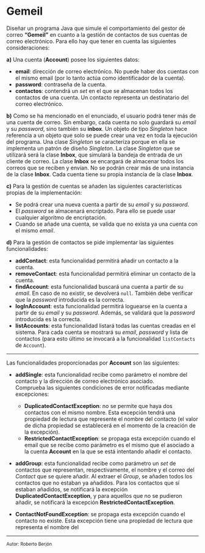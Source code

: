 # Gemeil
Diseñar un programa Java que simule el comportamiento del gestor de correo **“Gemeil”** en cuanto a la gestión de contactos de sus cuentas de correo electrónico. Para ello hay que tener en cuenta las siguientes consideraciones:

**a)** Una cuenta (**Account**) posee los siguientes datos:  
- **email**: dirección de correo electrónico. No puede haber dos cuentas con el mismo email (por lo tanto actúa como identificador de la cuenta).  
- **password**: contraseña de la cuenta.  
- **contactos**: contendrá un *set* en el que se almacenan todos los contactos de una cuenta. Un contacto representa un destinatario del correo electrónico.

**b)** Como se ha mencionado en el enunciado, el usuario podrá tener más de una cuenta de correo. Sin embargo, cada cuenta no solo guardará su *email* y su *password*, sino también su **inbox**. Un objeto de tipo *Singleton* hace referencia a un objeto que solo se puede crear una vez en toda la ejecución del programa. Una clase *Singleton* se caracteriza porque en ella se implementa un patrón de diseño *Singleton*. La clase *Singleton* que se utilizará será la clase **Inbox**, que simulará la bandeja de entrada de un cliente de correo. La clase **Inbox** se encargará de almacenar todos los correos que se reciben y envían. No se podrán crear más de una instancia de la clase **Inbox**. Cada cuenta tiene su propia instancia de la clase **Inbox**.

**c)** Para la gestión de cuentas se añaden las siguientes características propias de la implementación:  
- Se podrá crear una nueva cuenta a partir de su *email* y su *password*.  
- El *password* se almacenará encriptado. Para ello se puede usar cualquier algoritmo de encriptación.  
- Cuando se añade una cuenta, se valida que no exista ya una cuenta con el mismo *email*.

**d)** Para la gestión de contactos se pide implementar las siguientes funcionalidades:  
- **addContact**: esta funcionalidad permitirá añadir un contacto a la cuenta.  
- **removeContact**: esta funcionalidad permitirá eliminar un contacto de la cuenta.  
- **findAccount**: esta funcionalidad buscará una cuenta a partir de su *email*. En caso de no existir, se devolverá `null`. También debe verificar que la *password* introducida es la correcta.  
- **logInAccount**: esta funcionalidad permitirá loguearse en la cuenta a partir de su *email* y su *password*. Además, se validará que la *password* introducida es la correcta.  
- **listAccounts**: esta funcionalidad listará todas las cuentas creadas en el sistema. Para cada cuenta se mostrará su *email*, *password* y lista de contactos (para esto último se invocará a la funcionalidad `listContacts` de `Account`).

---

Las funcionalidades proporcionadas por **Account** son las siguientes:

- **addSingle**: esta funcionalidad recibe como parámetro el nombre del contacto y la dirección de correo electrónico asociado.  
  Comprueba las siguientes condiciones de error notificadas mediante excepciones:  
  - **DuplicatedContactException**: no se permite que haya dos contactos con el mismo nombre. Esta excepción tendrá una propiedad de lectura que represente el nombre del contacto (el valor de dicha propiedad se establecerá en el momento de la creación de la excepción).  
  - **RestrictedContactException**: se propaga esta excepción cuando el email que se recibe como parámetro es el mismo que el asociado a la cuenta **Account** en la que se está intentando añadir el contacto.

- **addGroup**: esta funcionalidad recibe como parámetro un *set* de contactos que representan, respectivamente, el nombre y el correo del *Contact* que se quiere añadir. Al extraer el *Group*, se añaden todos los contactos que no estaban ya añadidos. Para los contactos que sí estaban añadidos, se notificará la excepción **DuplicatedContactException**, y para aquellos que no se pudieron añadir, se notificará la excepción **RestrictedContactException**.

- **ContactNotFoundException**: se propaga esta excepción cuando el contacto no existe. Esta excepción tiene una propiedad de lectura que representa el nombre del



---
<sub>Autor: Roberto Berjón</sub>
